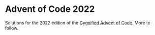 Advent of Code 2022
===================

Solutions for the 2022 edition of the [Cygnified Advent of Code](https://aoc-2022.cygni.se/). More to follow.
